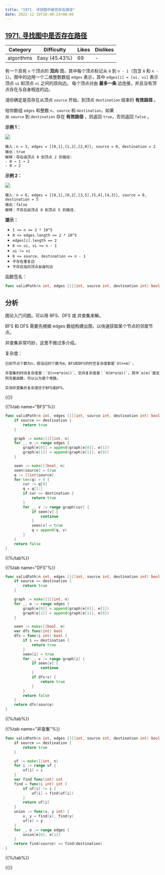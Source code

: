 ```yaml
---
title: "1971. 寻找图中是否存在路径"
date: 2022-12-19T10:40:23+08:00
---
```


## [1971. 寻找图中是否存在路径](https://leetcode.cn/problems/find-if-path-exists-in-graph/description)

| Category   | Difficulty    | Likes | Dislikes |
| ---------- | ------------- | ----- | -------- |
| algorithms | Easy (45.43%) | 69    | -        |

有一个具有 `n` 个顶点的 **双向** 图，其中每个顶点标记从 `0` 到 `n - 1`（包含 `0` 和 `n - 1`）。图中的边用一个二维整数数组 `edges` 表示，其中 `edges[i] = [ui, vi]` 表示顶点 `ui` 和顶点 `vi` 之间的双向边。 每个顶点对由 **最多一条** 边连接，并且没有顶点存在与自身相连的边。

请你确定是否存在从顶点 `source` 开始，到顶点 `destination` 结束的 **有效路径** 。

给你数组 `edges` 和整数 `n`、`source` 和 `destination`，如果从 `source` 到 `destination` 存在 **有效路径** ，则返回 `true`，否则返回 `false` 。

**示例 1：**

![](https://assets.leetcode.com/uploads/2021/08/14/validpath-ex1.png)

```
输入：n = 3, edges = [[0,1],[1,2],[2,0]], source = 0, destination = 2
输出：true
解释：存在由顶点 0 到顶点 2 的路径:
- 0 → 1 → 2 
- 0 → 2
```

**示例 2：**

![](https://assets.leetcode.com/uploads/2021/08/14/validpath-ex2.png)

```
输入：n = 6, edges = [[0,1],[0,2],[3,5],[5,4],[4,3]], source = 0, destination = 5
输出：false
解释：不存在由顶点 0 到顶点 5 的路径.
```

**提示：**

- `1 <= n <= 2 * 10^5`
- `0 <= edges.length <= 2 * 10^5`
- `edges[i].length == 2`
- `0 <= ui, vi <= n - 1`
- `ui != vi`
- `0 <= source, destination <= n - 1`
- `不存在重复边`
- `不存在指向顶点自身的边`

函数签名：

```go
func validPath(n int, edges [][]int, source int, destination int) bool
```

## 分析

图论入门问题。可以用 BFS、DFS 或 并查集来解。

BFS 和 DFS 需要先根据 edges 数组构建出图，以快速获取某个节点的邻居节点。

并查集非常巧妙，这里不做过多介绍。

复杂度：

```text
已知节点个数为n，假设边的个数为m，BFS和DFS的时空复杂度都是`O(n+m)`。

并查集的时间复杂度是：`O(n+m*α(m))`，空间复杂度是：`O(m*α(m))`。其中`α(m)`是反阿克曼函数，可以认为是个常数。

实测并查集的复杂度优于BFS或DFS。
```

{{<tabs>}}

{{%tab name="BFS"%}}

```go
func validPath(n int, edges [][]int, source int, destination int) bool {
	if source == destination {
		return true
	}

	graph := make([][]int, n)
	for _, e := range edges {
		graph[e[0]] = append(graph[e[0]], e[1])
		graph[e[1]] = append(graph[e[1]], e[0])
	}

	seen := make([]bool, n)
	seen[source] = true
	q := []int{source}
	for len(q) > 0 {
		cur := q[0]
		q = q[1:]
		if cur == destination {
			return true
		}
		for _, v := range graph[cur] {
			if seen[v] {
				continue
			}
			seen[v] = true
			q = append(q, v)
		}
	}
	return false
}

```

{{%/tab%}}

{{%tab name="DFS"%}}

```go
func validPath(n int, edges [][]int, source int, destination int) bool {
	if source == destination {
		return true
	}

	graph := make([][]int, n)
	for _, e := range edges {
		graph[e[0]] = append(graph[e[0]], e[1])
		graph[e[1]] = append(graph[e[1]], e[0])
	}

	seen := make([]bool, n)
	var dfs func(int) bool
	dfs = func(i int) bool {
		if i == destination {
			return true
		}
		seen[i] = true
		for _, v := range graph[i] {
			if seen[v] {
				continue
			}
			if dfs(v) {
				return true
			}
		}
		return false
	}
	return dfs(source)
}
```

{{%/tab%}}

{{%tab name="并查集"%}}

```go
func validPath(n int, edges [][]int, source int, destination int) bool {
	if source == destination {
		return true
	}

	uf := make([]int, n)
	for i := range uf {
		uf[i] = i
	}
	var find func(int) int
	find = func(i int) int {
		if uf[i] != i {
			uf[i] = find(uf[i])
		}
		return uf[i]
	}
	union := func(x, y int) {
		x, y = find(x), find(y)
		uf[x] = y
	}
	for _, e := range edges {
		union(e[0], e[1])
	}
	return find(source) == find(destination)
}
```

{{%/tab%}}

{{</tabs>}}
